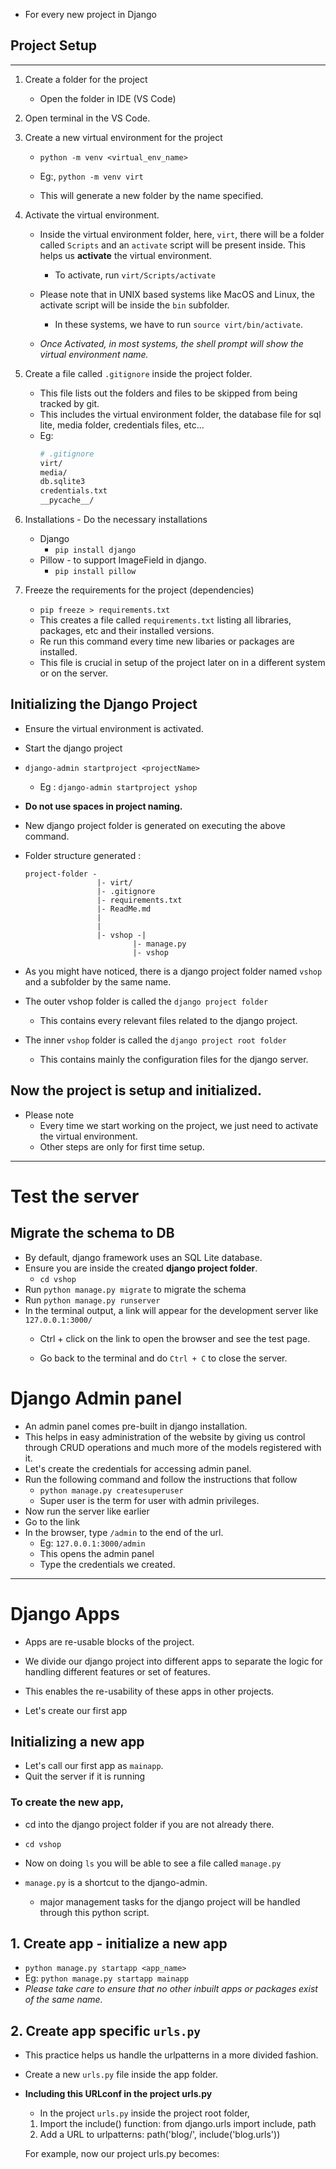 - For every new project in Django

## Project Setup
---


1. Create a folder for the project 
    - Open the folder in IDE (VS Code)

2. Open terminal in the VS Code.

3. Create a new virtual environment for the project
    - `python -m venv <virtual_env_name>`
    - Eg:, `python -m venv virt`

    - This will generate a new folder by the name specified.

4. Activate the virtual environment.
    - Inside the virtual environment folder, here, `virt`, there will be a folder called `Scripts` and an `activate` script will be present inside. This helps us **activate** the virtual environment.
        - To activate, run `virt/Scripts/activate`
    - Please note that in UNIX based systems like MacOS and Linux, the activate script will be inside the `bin` subfolder. 
        - In these systems, we have to run `source virt/bin/activate`.

    - *Once Activated, in most systems, the shell prompt will show the virtual environment name.*

5. Create a file called `.gitignore` inside the project folder.
    -   This file lists out the folders and files to be skipped from being tracked by git.
    - This includes the virtual environment folder, the database file for sql lite, media folder, credentials files, etc...
    - Eg:
        ```bash
        # .gitignore
        virt/
        media/
        db.sqlite3
        credentials.txt
        __pycache__/
        ```

6. Installations - Do the necessary installations
    - Django
        - `pip install django`
    - Pillow - to support ImageField in django. 
        - `pip install pillow`
    
7. Freeze the requirements for the project (dependencies)
    - `pip freeze > requirements.txt`
    - This creates a file called `requirements.txt` listing all libraries, packages, etc and their installed versions.
    - Re run this command every time new libaries or packages are installed.
    - This file is crucial in setup of the project later on in a different system or on the server.

## Initializing the Django Project 

- Ensure the virtual environment is activated.

- Start the django project
- `django-admin startproject <projectName>`
    - Eg : `django-admin startproject yshop`
- **Do not use spaces in project naming.**

- New django project folder is generated on executing the above command.
- Folder structure generated : 
    ```
    project-folder - 
                    |- virt/
                    |- .gitignore
                    |- requirements.txt
                    |- ReadMe.md
                    |
                    |
                    |- vshop -|
                            |- manage.py
                            |- vshop
    ```
- As you might have noticed, there is a django project folder named `vshop` and a subfolder by the same name.
- The outer vshop folder is called the `django project folder`
    - This contains every relevant files related to the django project.
- The inner `vshop` folder is called the `django project root folder`
    - This contains mainly the configuration files for the django server.


## Now the project is setup and initialized.
- Please note
    -   Every time we start working on the project, we just need to activate the virtual environment.
    - Other steps are only for first time setup.
---

# Test the server
## Migrate the schema to DB
- By default, django framework uses an SQL Lite database.
- Ensure you are inside the created **django project folder**.
    - `cd vshop`
- Run `python manage.py migrate` to migrate the schema
- Run `python manage.py runserver`
- In the terminal output, a link will appear for the development server like `127.0.0.1:3000/`
    - Ctrl + click on the link to open the browser and see the test page.

    - Go back to the terminal and do `Ctrl + C` to close the server.

# Django Admin panel
- An admin panel comes pre-built in django installation.
- This helps in easy administration of the website by giving us control through CRUD operations and much more of the models registered with it.
- Let's create the credentials for accessing admin panel.
- Run the following command and follow the instructions that follow 
    - `python manage.py createsuperuser`
    - Super user is the term for user with admin privileges.
- Now run the server like earlier
- Go to the link 
- In the browser, type `/admin` to the end of the url.
    - Eg: `127.0.0.1:3000/admin`
    - This opens the admin panel
    - Type the credentials we created.


---
# Django Apps

- Apps are re-usable blocks of the project.
- We divide our django project into different apps to separate the logic for handling different features or set of features. 
- This enables the re-usability of these apps in other projects.

- Let's create our first app

## Initializing a new app

- Let's call our first app as `mainapp`.
- Quit the server if it is running

### To create the new app,

- cd into the django project folder if you are not already there.

- `cd vshop`
- Now on doing `ls` you will be able to see a file called `manage.py`

- `manage.py` is a shortcut to the django-admin.
    - major management tasks for the django project will be handled through this python script.

## 1. Create app - initialize a new app
- `python manage.py startapp <app_name>`
- Eg: `python manage.py startapp mainapp`
- *Please take care to ensure that no other inbuilt apps or packages exist of the same name.*

## 2. Create app specific `urls.py`
- This practice helps us handle the urlpatterns in a more divided fashion.
- Create a new `urls.py` file inside the app folder.

- **Including this URLconf in the project urls.py**
    - In the project `urls.py` inside the project root folder,
    1. Import the include() function: from django.urls import include, path
    2. Add a URL to urlpatterns:  path('blog/', include('blog.urls'))

    For example, now our project urls.py becomes:










